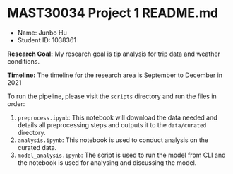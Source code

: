 # MAST30034 Project 1 README.md
- Name: Junbo Hu
- Student ID: 1038361

**Research Goal:** My research goal is tip analysis for trip data and weather conditions.

**Timeline:** The timeline for the research area is September to December in 2021

To run the pipeline, please visit the `scripts` directory and run the files in order:
1. `preprocess.ipynb`: This notebook will download the data needed and details all preprocessing steps and outputs it to the `data/curated` directory.
2. `analysis.ipynb`: This notebook is used to conduct analysis on the curated data.
3. `model_analysis.ipynb`: The script is used to run the model from CLI and the notebook is used for analysing and discussing the model.

